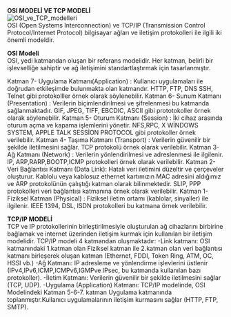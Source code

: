 **OSI MODELİ VE TCP MODELİ** <br/>
![OSI_ve_TCP_modelleri](https://github.com/user-attachments/assets/8542530b-08e1-45a7-905f-6811dad61829) <br/>
OSI  (Open Systems Interconnection) ve TCP/IP (Transmission Control Protocol/Internet Protocol) bilgisayar ağları ve iletişim protokolleri ile ilgili iki önemli modeldir.

**OSI Modeli** <br/>
OSI, yedi katmandan oluşan bir referans modelidir. Her katman, belirli bir işlevselliğe sahiptir ve ağ iletişimini standartlaştırmak için tasarlanmıştır. 

Katman 7- Uygulama Katmanı(Application) : Kullanıcı uygulamaları ile doğrudan etkileşimde bulunmakta olan katmandır. HTTP, FTP, DNS SSH, Telnet gibi protokolller örnek olarak söylenebilir.
Katman 6- Sunum Katmanı (Presentation)  : Verilerin biçimlendirilmesi ve şifrelenmesi bu katmanda sağlanmaktadır. GIF, JPEG, TIFF, EBCDIC, ASCII gibi prototokoller örnek olarak söylenebilir.
Katman 5- Oturum Katmanı (Session)      : İki cihaz arasında oturum açma ve kapama işlemlerini yönetir. NFS,RPC, X WİNDOWS SYSTEM, APPLE TALK SESSİON PROTOCOL gibi protokoller örnek verilebilir.
Katman 4- Taşıma Katmanı (Transport)    : Verilerin güvenilir bir şekilde iletilmesini sağlar.  TCP protokolü örnek olarak verilebilir.
Katman 3- Ağ Katmanı  (Network)         : Verilerin yönlendirilmesi ve adreslenmesi ile ilgilenir. IP, ARP,RARP,BOOTP,ICMP protokolleri örnek olarak verilebilir.
Katman 2- Veri Bağlantısı Katmanı (Data Link): Hatalı veri iletimini düzeltir ve çerçeveler oluşturur. Kablolu veya kablosuz ethernet kartımızın MAC adresini aldığımız ve ARP protokolünün çalıştığı katman olarak bilinmektedir.
SLIP, PPP protokolleri veri bağlantısı katmanına örnek olarak verilebilir.
Katman 1- Fiziksel Katman (Physical)    : Fiziksel iletim ortamı (kablolar, sinyaller) ile ilgilenir. IEEE 1394, DSL, ISDN protokolleri bu katmana örnek verilebilir.

**TCP/IP MODELİ** <br/>
TCP ve IP protokollerinin birleştirilmesiyle oluşturulan ağ cihazlarını birbirine bağlamak ve internet üzerinden iletişim kurmak için kullanılan bir iletişim modelidir. 
TCP/IP modeli 4 katmandan oluşmaktadır:
-Link katmanı: OSI katmanındaki 1.katman olan Fiziksel katman ile 2.katman olan veri bağlantısı katmanı birleşerek oluşan katman (Ethernet, FDDI, Token Ring, ATM, OC, HSSI vb.)
-Ağ Katmanı: IP adresleme ve yönlendirme işlevlerini üstlenir (IPv4,IPv6,ICMP,ICMPv6,IGMPve IPsec, bu katmanda kullanılan bazı protokoller).
-İletim Katmanı: Verilerin güvenilir bir şekilde iletilmesini sağlar (TCP, UDP).
-Uygulama (Application) Katmanı: TCP/IP modelinde, OSI Modelindeki Katman 5-6-7. katman Uygulama katmanında toplanmıştır.Kullanıcı uygulamalarının iletişim kurmasını sağlar (HTTP, FTP, SMTP).
